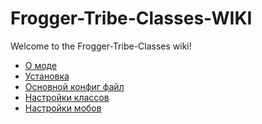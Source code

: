 # Frogger-Tribe-Classes-WIKI

Welcome to the Frogger-Tribe-Classes wiki!

* [О моде](https://github.com/FroggerHH/DungeonClases-WIKI/blob/main/About%20Frogger-Tribe-Classes.md) 
* [Установка](https://github.com/FroggerHH/Frogger-Tribe-Classes-WIKI/blob/main/Installation.md) 
* [Основной конфиг файл]() 
* [Настройки классов]() 
* [Настройки мобов]() 
